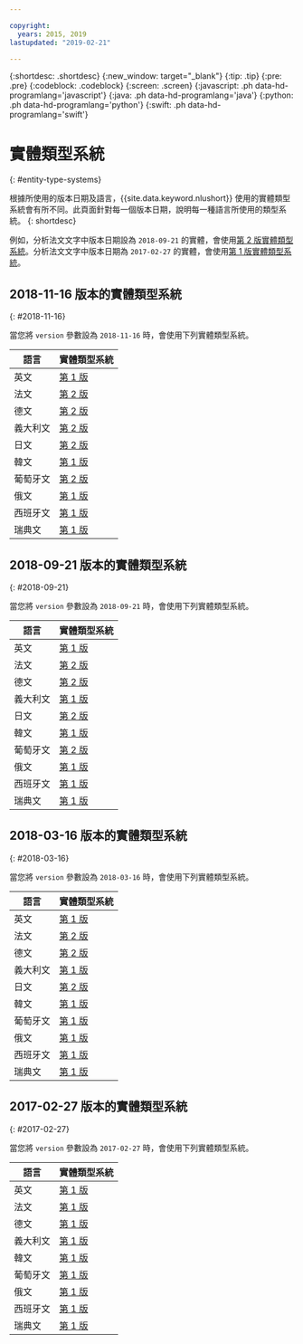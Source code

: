 ```yaml
---

copyright:
  years: 2015, 2019
lastupdated: "2019-02-21"

---
```


{:shortdesc: .shortdesc}
{:new_window: target="_blank"}
{:tip: .tip}
{:pre: .pre}
{:codeblock: .codeblock}
{:screen: .screen}
{:javascript: .ph data-hd-programlang='javascript'}
{:java: .ph data-hd-programlang='java'}
{:python: .ph data-hd-programlang='python'}
{:swift: .ph data-hd-programlang='swift'}

# 實體類型系統
{: #entity-type-systems}

根據所使用的版本日期及語言，{{site.data.keyword.nlushort}} 使用的實體類型系統會有所不同。此頁面針對每一個版本日期，說明每一種語言所使用的類型系統。
{: shortdesc}

例如，分析法文文字中版本日期設為 `2018-09-21` 的實體，會使用[第 2 版實體類型系統][v2]。分析法文文字中版本日期為 `2017-02-27` 的實體，會使用[第 1 版實體類型系統][v1]。

## 2018-11-16 版本的實體類型系統
{: #2018-11-16}

當您將 `version` 參數設為 `2018-11-16` 時，會使用下列實體類型系統。

|語言    |實體類型系統      |
| --- | ---|
|英文    |[第 1 版][v1]   |
|法文   |[第 2 版][v2]   |
|德文   |[第 2 版][v2]   |
|義大利文|[第 2 版][v2]   |
|日文|[第 2 版][v2]   |
|韓文   |[第 1 版][v1]   |
|葡萄牙文   |[第 2 版][v2]   |
|俄文    |[第 1 版][v1]   |
|西班牙文|[第 1 版][v1]   |
|瑞典文  |[第 1 版][v1]   |

## 2018-09-21 版本的實體類型系統
{: #2018-09-21}

當您將 `version` 參數設為 `2018-09-21` 時，會使用下列實體類型系統。

|語言    |實體類型系統      |
| --- | ---|
|英文    |[第 1 版][v1]   |
|法文   |[第 2 版][v2]   |
|德文   |[第 2 版][v2]   |
|義大利文|[第 1 版][v1]   |
|日文|[第 2 版][v2]   |
|韓文   |[第 1 版][v1]   |
|葡萄牙文   |[第 2 版][v2]   |
|俄文    |[第 1 版][v1]   |
|西班牙文|[第 1 版][v1]   |
|瑞典文  |[第 1 版][v1]   |


## 2018-03-16 版本的實體類型系統
{: #2018-03-16}

當您將 `version` 參數設為 `2018-03-16` 時，會使用下列實體類型系統。

|語言    |實體類型系統      |
| --- | ---|
|英文    |[第 1 版][v1]   |
|法文   |[第 2 版][v2]   |
|德文   |[第 2 版][v2]   |
|義大利文|[第 1 版][v1]   |
|日文|[第 2 版][v2]   |
|韓文   |[第 1 版][v1]   |
|葡萄牙文   |[第 1 版][v1]   |
|俄文    |[第 1 版][v1]   |
|西班牙文|[第 1 版][v1]   |
|瑞典文  |[第 1 版][v1]   |


## 2017-02-27 版本的實體類型系統
{: #2017-02-27}

當您將 `version` 參數設為 `2017-02-27` 時，會使用下列實體類型系統。

|語言    |實體類型系統      |
| --- | ---|
|英文    |[第 1 版][v1]   |
|法文   |[第 1 版][v1]   |
|德文   |[第 1 版][v1]   |
|義大利文|[第 1 版][v1]   |
|韓文   |[第 1 版][v1]   |
|葡萄牙文   |[第 1 版][v1]   |
|俄文    |[第 1 版][v1]   |
|西班牙文|[第 1 版][v1]   |
|瑞典文  |[第 1 版][v1]   |


[v1]: /docs/services/natural-language-understanding/?topic=natural-language-understanding-entity-types-version-1
[v2]: /docs/services/natural-language-understanding/?topic=natural-language-understanding-entity-types-version-2
